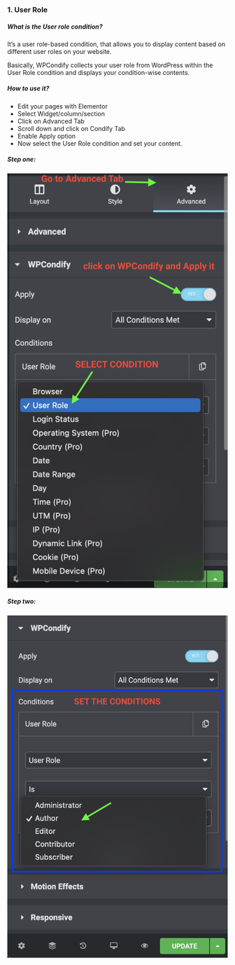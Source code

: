 ### 1. User Role
##### What is the User role condition?

It’s a user role-based condition, that allows you to display content based on different user roles on your website.

Basically, WPCondify collects your user role from WordPress within the User Role condition and displays your condition-wise contents.

##### How to use it?

* Edit your pages with Elementor
* Select Widget/column/section
* Click on Advanced Tab
* Scroll down and click on Condify Tab
* Enable Apply option
* Now select the User Role condition and set your content.

##### Step one:
![wpcondify how to apply](/for_elementor/images/userrolesc1.png)

##### Step two:
![wpcondify how to apply](/for_elementor/images/userroless2.png)